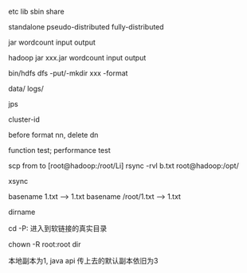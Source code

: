 etc
lib
sbin
share

standalone 
pseudo-distributed
fully-distributed

jar
wordcount
input
output

hadoop jar xxx.jar wordcount input output

bin/hdfs dfs -put/-mkdir xxx
-format

data/
logs/

jps

cluster-id

before format nn, delete dn

function test; performance test

scp from to [root@hadoop:/root/Li]
rsync -rvl b.txt root@hadoop:/opt/

<!-- 循环复制所有内容到所有服务器上 -->
xsync

basename 1.txt --> 1.txt
basename /root/1.txt --> 1.txt

dirname

cd -P: 进入到软链接的真实目录


chown -R root:root dir

本地副本为1, java api 传上去的默认副本依旧为3
